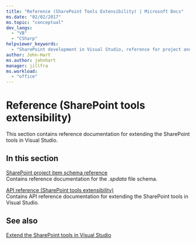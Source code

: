 ```yaml
---
title: "Reference (SharePoint Tools Extensibility) | Microsoft Docs"
ms.date: "02/02/2017"
ms.topic: "conceptual"
dev_langs: 
  - "VB"
  - "CSharp"
helpviewer_keywords: 
  - "SharePoint development in Visual Studio, reference for project and tools extensibility"
author: John-Hart
ms.author: johnhart
manager: jillfra
ms.workload: 
  - "office"
---
```

# Reference (SharePoint tools extensibility)
  This section contains reference documentation for extending the SharePoint tools in Visual Studio.  
  
## In this section
 [SharePoint project item schema reference](../sharepoint/sharepoint-project-item-schema-reference.md)  
 Contains reference documentation for the *.spdata* file schema.  
  
 [API reference &#40;SharePoint tools extensibility&#41;](../sharepoint/api-reference-sharepoint-tools-extensibility.md)  
 Contains API reference documentation for extending the SharePoint tools in Visual Studio.  
  
## See also
 [Extend the SharePoint tools in Visual Studio](../sharepoint/extending-the-sharepoint-tools-in-visual-studio.md)  
